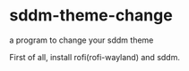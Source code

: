 # sddm-theme-change

a program to change your sddm theme

First of all, install rofi(rofi-wayland) and sddm.

